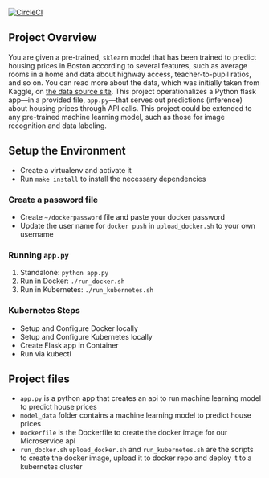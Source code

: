 [![CircleCI](https://circleci.com/gh/tadayoni1/DevOps_Microservices/tree/master.svg?style=svg)](https://circleci.com/gh/tadayoni1/DevOps_Microservices/tree/master)

## Project Overview

You are given a pre-trained, `sklearn` model that has been trained to predict housing prices in Boston according to several features, such as average rooms in a home and data about highway access, teacher-to-pupil ratios, and so on. You can read more about the data, which was initially taken from Kaggle, on [the data source site](https://www.kaggle.com/c/boston-housing). This project operationalizes a Python flask app—in a provided file, `app.py`—that serves out predictions (inference) about housing prices through API calls. This project could be extended to any pre-trained machine learning model, such as those for image recognition and data labeling.

## Setup the Environment

* Create a virtualenv and activate it
* Run `make install` to install the necessary dependencies

### Create a password file
* Create `~/dockerpassword` file and paste your docker password
* Update the user name for `docker push` in `upload_docker.sh` to your own username

### Running `app.py`

1. Standalone:  `python app.py`
2. Run in Docker:  `./run_docker.sh`
3. Run in Kubernetes:  `./run_kubernetes.sh`

### Kubernetes Steps

* Setup and Configure Docker locally
* Setup and Configure Kubernetes locally
* Create Flask app in Container
* Run via kubectl


## Project files
* `app.py` is a python app that creates an api to run machine learning model to predict house prices
* `model_data` folder contains a machine learning model to predict house prices
* `Dockerfile` is the Dockerfile to create the docker image for our Microservice api
* `run_docker.sh` `upload_docker.sh` and `run_kubernetes.sh` are the scripts to create the docker image, upload it to docker repo and deploy it to a kubernetes cluster



